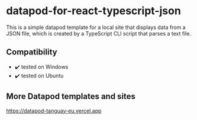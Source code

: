 # datapod-for-react-typescript-json

This is a simple datapod template for a local site that displays data from a JSON file, which is created by a TypeScript CLI script that parses a text file.

## Compatibility

- ✔️ tested on Windows
- ✔️ tested on Ubuntu

## More Datapod templates and sites

https://datapod-tanguay-eu.vercel.app
